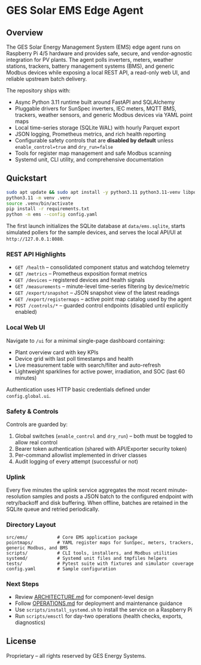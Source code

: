 # GES Solar EMS Edge Agent

## Overview
The GES Solar Energy Management System (EMS) edge agent runs on Raspberry Pi 4/5 hardware and provides
safe, secure, and vendor-agnostic integration for PV plants. The agent polls inverters, meters, weather
stations, trackers, battery management systems (BMS), and generic Modbus devices while exposing a local
REST API, a read-only web UI, and reliable upstream batch delivery.

The repository ships with:

- Async Python 3.11 runtime built around FastAPI and SQLAlchemy
- Pluggable drivers for SunSpec inverters, IEC meters, MQTT BMS, trackers, weather sensors, and generic
  Modbus devices via YAML point maps
- Local time-series storage (SQLite WAL) with hourly Parquet export
- JSON logging, Prometheus metrics, and rich health reporting
- Configurable safety controls that are **disabled by default** unless `enable_control=true` and `dry_run=false`
- Tools for register map management and safe Modbus scanning
- Systemd unit, CLI utility, and comprehensive documentation

## Quickstart

```bash
sudo apt update && sudo apt install -y python3.11 python3.11-venv libpq-dev
python3.11 -m venv .venv
source .venv/bin/activate
pip install -r requirements.txt
python -m ems --config config.yaml
```

The first launch initializes the SQLite database at `data/ems.sqlite`, starts simulated pollers for the
sample devices, and serves the local API/UI at `http://127.0.0.1:8080`.

### REST API Highlights
- `GET /health` – consolidated component status and watchdog telemetry
- `GET /metrics` – Prometheus exposition format metrics
- `GET /devices` – registered devices and health signals
- `GET /measurements` – minute-level time-series filtering by device/metric
- `GET /export/snapshot` – JSON snapshot view of the latest readings
- `GET /export/registermaps` – active point map catalog used by the agent
- `POST /controls/*` – guarded control endpoints (disabled until explicitly enabled)

### Local Web UI
Navigate to `/ui` for a minimal single-page dashboard containing:
- Plant overview card with key KPIs
- Device grid with last poll timestamps and health
- Live measurement table with search/filter and auto-refresh
- Lightweight sparklines for active power, irradiation, and SOC (last 60 minutes)

Authentication uses HTTP basic credentials defined under `config.global.ui`.

### Safety & Controls
Controls are guarded by:
1. Global switches (`enable_control` and `dry_run`) – both must be toggled to allow real control
2. Bearer token authentication (shared with API/Exporter security token)
3. Per-command allowlist implemented in driver classes
4. Audit logging of every attempt (successful or not)

### Uplink
Every five minutes the uplink service aggregates the most recent minute-resolution samples and posts a
JSON batch to the configured endpoint with retry/backoff and disk buffering. When offline, batches are
retained in the SQLite queue and retried periodically.

### Directory Layout
```
src/ems/           # Core EMS application package
pointmaps/         # YAML register maps for SunSpec, meters, trackers, generic Modbus, and BMS
scripts/           # CLI tools, installers, and Modbus utilities
systemd/           # Systemd unit files and tmpfiles helpers
tests/             # Pytest suite with fixtures and simulator coverage
config.yaml        # Sample configuration
```

### Next Steps
- Review [ARCHITECTURE.md](ARCHITECTURE.md) for component-level design
- Follow [OPERATIONS.md](OPERATIONS.md) for deployment and maintenance guidance
- Use `scripts/install_systemd.sh` to install the service on a Raspberry Pi
- Run `scripts/emsctl` for day-two operations (health checks, exports, diagnostics)

## License
Proprietary – all rights reserved by GES Energy Systems.
